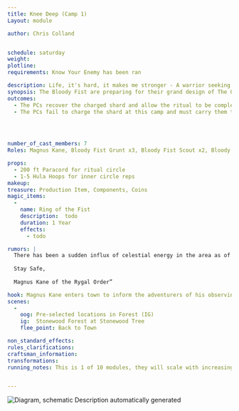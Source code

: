 ```yaml
---
title: Knee Deep (Camp 1)
Layout: module

author: Chris Colland


schedule: saturday  
weight: 
plotline: 
requirements: Know Your Enemy has been ran

description: Life, it's hard, it makes me stronger - A warrior seeking victory - I'll push it 'til the end, push it! The Bomb Shards have to be charged and the Bloody Fist are doing so but stopping these rituals wont be as easy as originally thought….
synopsis: The Bloody Fist are preparing for their grand design of The Orcamedes Special to come to fruition. There are 10 sites of Stonewood Trees they need to use a small portion of the latent energy store in the Stonewood Tree to charge the Bomb Shards. This ritual is very dangerous and normally requires someone to bleed or die to complete it. The PCs will have to figure out how to navigate the differences of Formal Magic rituals and the more primitive and unknown “formal” magics of the Bloody Fist.
outcomes:
  - The PCs recover the charged shard and allow the ritual to be completed  
  - The PCs fail to charge the shard at this camp and must carry them to another site and pray you can charge multiple at once

 


number_of_cast_members: 7
Roles: Magnus Kane, Bloody Fist Grunt x3, Bloody Fist Scout x2, Bloody Fist Shaman

props: 
  - 200 ft Paracord for ritual circle
  - 1-5 Hula Hoops for inner circle reps
makeup: 
treasure: Production Item, Components, Coins
magic_items:
  - 
    name: Ring of the Fist
    description:  todo
    duration: 1 Year
    effects: 
      - todo

rumors: | 
  There has been a sudden influx of celestial energy in the area as of the last few days. I am uncertain of what these energies are yet but I shall investigate them . It could be something with the Leylines but it feels more tied to the land with celestial energy, very concerning for me as a Celestial Formalist. I shall return with what I find out at the market gathering upcoming.
  
  Stay Safe,
  
  Magnus Kane of the Rygal Order”

hook: Magnus Kane enters town to inform the adventurers of his observing of a ritual site setup on his patrols and how he thinks these sites will be utilized with the Bomb.
scenes: 
  - 
    oog: Pre-selected locations in Forest (IG)
    ig:  Stonewood Forest at Stonewood Tree
    flee_point: Back to Town

non_standard_effects: 
rules_clarifications: 
craftsman_information: 
transformations: 
running_notes: This is 1 of 10 modules, they will scale with increasing difficulty in terms of what they will fight but more importantly HOW they will fight. Each camp will have a ritual diagram with where the caster circles are and where the focus needs to stand. If the casters are hit EVERYONE in the circle suffers and takes a large hit of Arcane damage. The battles here will be very precise and thought provoking on how to approach the attack because the Bloody Fist will not leave the larger ritual circle to fight, they will force the fight inside the Ritual circle. People can enter and leave as they want since it is a “primal” circle of power “drawn” into the ground and not an official Circle of Power but the Bomb Shards can only leave the Ritual once charged. The rituals will have more casters as the modules go on and more Bloody Fist to defeat thus making the overall battle harder on a tactical approach, the cards will be the same but it will be more target that can be hit and cause the Ritual Circle wide “backlash” Magnus will accompany the PCs on the first module and explain how he thinks the ritual works so they players have a clue of how to handle the series of modules. Magnus will stay back and let them handle the fighting as this is just him observing and escorting newer and mid-level adventurers to this task. This Module will just have Grunts and Scouts fighting the PCs with one Shaman “casting” the ritual.


---
```




 













 



 



















![Diagram, schematic  Description automatically generated](file:///C:/Users/deadk/AppData/Local/Packages/oice_16_974fa576_32c1d314_108a/AC/Temp/msohtmlclip1/01/clip_image002.png)